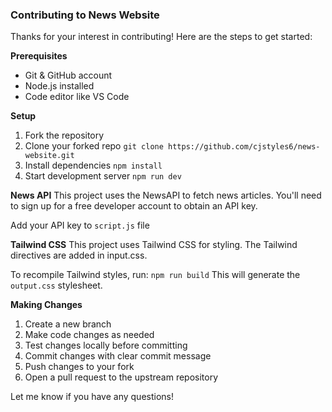 ### Contributing to News Website

Thanks for your interest in contributing! Here are the steps to get started:

**Prerequisites**

- Git & GitHub account
- Node.js installed
- Code editor like VS Code

**Setup**

1. Fork the repository
2. Clone your forked repo
`git clone https://github.com/cjstyles6/news-website.git`
3.  Install dependencies
`npm install`
4. Start development server
`npm run dev`

**News API**
This project uses the NewsAPI to fetch news articles. You'll need to sign up for a free developer account to obtain an API key.

Add your API key to `script.js` file

**Tailwind CSS**
This project uses Tailwind CSS for styling. The Tailwind directives are added in input.css.

To recompile Tailwind styles, run:
`npm run build`
This will generate the `output.css` stylesheet.

**Making Changes**
1. Create a new branch
2. Make code changes as needed
3. Test changes locally before committing
4. Commit changes with clear commit message
5. Push changes to your fork
6. Open a pull request to the upstream repository

Let me know if you have any questions!